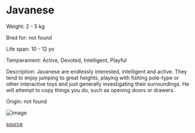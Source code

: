 # Javanese

Weight: 2 - 5 kg

Bred for: not found 

Life span: 10 - 12 yo

Temperament: Active, Devoted, Intelligent, Playful

Description: Javanese are endlessly interested, intelligent and active. They tend to enjoy jumping to great heights, playing with fishing pole-type or other interactive toys and just generally investigating their surroundings. He will attempt to copy things you do, such as opening doors or drawers.

Origin: not found

![image](https://cdn2.thecatapi.com/images/xoI_EpOKe.jpg)

[source](https://api.thecatapi.com/v1/breeds/java)
